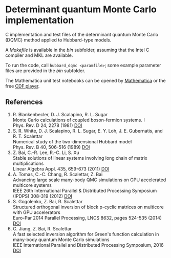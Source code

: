 Determinant quantum Monte Carlo implementation
==============================================

C implementation and test files of the determinant quantum Monte Carlo (DQMC) method applied to Hubbard-type models.

A *Makefile* is available in the *bin* subfolder, assuming that the Intel C compiler and MKL are available.

To run the code, call `hubbard_dqmc <paramfile>`; some example parameter files are provided in the *bin* subfolder.

The Mathematica unit test notebooks can be opened by [Mathematica](https://www.wolfram.com/mathematica) or the free [CDF player](https://www.wolfram.com/cdf-player).


References
----------
1. R. Blankenbecler, D. J. Scalapino, R. L. Sugar  
   Monte Carlo calculations of coupled boson-fermion systems. I  
   Phys. Rev. D 24, 2278 (1981) [DOI](https://doi.org/10.1103/PhysRevD.24.2278)
2. S. R. White, D. J. Scalapino, R. L. Sugar, E. Y. Loh, J. E. Gubernatis, and R. T. Scalettar  
   Numerical study of the two-dimensional Hubbard model  
   Phys. Rev. B 40, 506-516 (1989) [DOI](https://doi.org/10.1103/PhysRevB.40.506)
3. Z. Bai, C.-R. Lee, R.-C. Li, S. Xu  
   Stable solutions of linear systems involving long chain of matrix multiplications  
   Linear Algebra Appl. 435, 659-673 (2011) [DOI](https://doi.org/10.1016/j.laa.2010.06.023)
4. A. Tomas, C.-C. Chang, R. Scalettar, Z. Bai  
   Advancing large scale many-body QMC simulations on GPU accelerated multicore systems  
   IEEE 26th International Parallel & Distributed Processing Symposium (IPDPS) 308-319 (2012) [DOI](https://doi.org/10.1109/IPDPS.2012.37)
5. S. Gogolenko, Z. Bai, R. Scalettar  
   Structured orthogonal inversion of block p-cyclic matrices on multicore with GPU accelerators  
   Euro-Par 2014 Parallel Processing, LNCS 8632, pages 524-535 (2014) [DOI](https://doi.org/10.1007/978-3-319-09873-9_44)
6. C. Jiang, Z. Bai, R. Scalettar  
   A fast selected inversion algorithm for Green's function calculation in many-body quantum Monte Carlo simulations  
   IEEE International Parallel and Distributed Processing Symposium, 2016 [DOI](https://doi.org/10.1109/IPDPS.2016.69)
